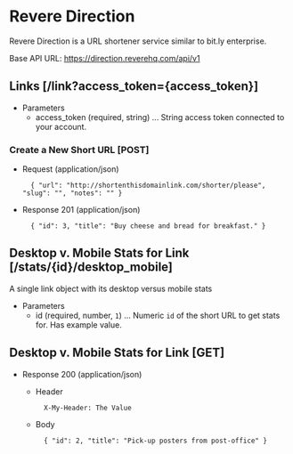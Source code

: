 # Revere Direction
Revere Direction is a URL shortener service similar to bit.ly enterprise.

Base API URL: https://direction.reverehq.com/api/v1

## Links [/link?access_token={access_token}]

+ Parameters
    + access_token (required, string) ... String access token connected to your account.

### Create a New Short URL [POST]
+ Request (application/json)

        { "url": "http://shortenthisdomainlink.com/shorter/please", "slug": "", "notes": "" }

+ Response 201 (application/json)

        { "id": 3, "title": "Buy cheese and bread for breakfast." }

## Desktop v. Mobile Stats for Link [/stats/{id}/desktop_mobile]
A single link object with its desktop versus mobile stats

+ Parameters
    + id (required, number, `1`) ... Numeric `id` of the short URL to get stats for. Has example value.

## Desktop v. Mobile Stats for Link [GET]
+ Response 200 (application/json)

    + Header

            X-My-Header: The Value

    + Body

            { "id": 2, "title": "Pick-up posters from post-office" }
